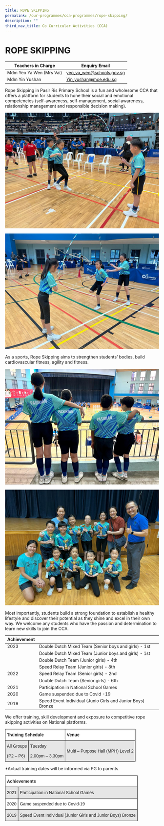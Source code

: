 ```yaml
---
title: ROPE SKIPPING
permalink: /our-programmes/cca-programmes/rope-skipping/
description: ""
third_nav_title: Co Curricular Activities (CCA)
---
```

# **ROPE SKIPPING**



| Teachers in Charge| Enquiry Email | 
| -------- | -------- | 
| Mdm Yeo Ya Wen (Mrs Vai)     | yeo_ya_wen@schools.gov.sg    | 
|Mdm Yin Yushan|Yin_yushan@moe.edu.sg|



Rope Skipping in Pasir Ris Primary School is a fun and wholesome CCA that offers a platform for students to hone their social and emotional competencies (self-awareness, self-management, social awareness, relationship management and responsible decision making).

![](/images/CCA/ropeskipping%201.jpeg)

![](/images/CCA/ropeskipping%202.jpeg)



As a sports, Rope Skipping aims to strengthen students’ bodies, build cardiovascular fitness, agility and fitness.

![](/images/CCA/ropeskipping%203.jpeg)

![](/images/CCA/ropeskipping%204.jpeg)

Most importantly, students build a strong foundation to establish a healthy lifestyle and discover their potential as they shine and excel in their own way. We welcome any students who have the passion and determination to learn new skills to join the CCA.

| Achievement|  | 
| -------- | -------- |
| 2023    | Double Dutch Mixed Team (Senior boys and girls) - 1st   | 
||Double Dutch Mixed Team (Junior boys and girls) - 1st|
||Double Dutch Team (Junior girls) - 4th|
||Speed Relay Team (Junior girls) - 8th|
|2022|Speed Relay Team (Senior girls) - 2nd|
||Double Dutch Team (Senior girls) - 6th|
|2021|Participation in National School Games|
|2020|Game suspended due to Covid -19|
|2019|Speed Event Individual (Junio Girls and Junior Boys) Bronze|



We offer training, skill development and exposure to competitive rope skipping activities on National platforms.



<table style="border-collapse:collapse;border-spacing:0" class="tg"><thead><tr><th style="background-color:#FFF;border-color:#000000;border-style:solid;border-width:1px;color:#222;font-family:Arial, sans-serif;font-size:14px;font-weight:bold;overflow:hidden;padding:10px 5px;text-align:left;vertical-align:top;word-break:normal" colspan="2"><span style="font-weight:bold">Training Schedule</span></th><th style="background-color:#FFF;border-color:black;border-style:solid;border-width:1px;color:#222;font-family:Arial, sans-serif;font-size:14px;font-weight:bold;overflow:hidden;padding:10px 5px;text-align:left;vertical-align:top;word-break:normal"><span style="font-weight:bold">Venue</span></th></tr></thead><tbody><tr><td style="background-color:#E6E6E6;border-color:black;border-style:solid;border-width:1px;color:#222;font-family:Arial, sans-serif;font-size:14px;overflow:hidden;padding:10px 5px;text-align:left;vertical-align:middle;word-break:normal">All Groups<br><br>(P2 – P6)</td><td style="background-color:#E6E6E6;border-color:black;border-style:solid;border-width:1px;color:#222;font-family:Arial, sans-serif;font-size:14px;overflow:hidden;padding:10px 5px;text-align:left;vertical-align:middle;word-break:normal">Tuesday<br><br>2.00pm – 3.30pm</td><td style="background-color:#E6E6E6;border-color:black;border-style:solid;border-width:1px;color:#222;font-family:Arial, sans-serif;font-size:14px;overflow:hidden;padding:10px 5px;text-align:left;vertical-align:middle;word-break:normal">Multi – Purpose Hall (MPH) Level 2</td></tr></tbody></table>

\*Actual training dates will be informed via PG to parents.

<table style="border-collapse:collapse;border-spacing:0" class="tg"><thead><tr><th style="background-color:#FFF;border-color:#000000;border-style:solid;border-width:1px;color:#222;font-family:Arial, sans-serif;font-size:14px;font-weight:bold;overflow:hidden;padding:10px 5px;text-align:left;vertical-align:top;word-break:normal" colspan="2"><span style="font-weight:bold">Achievements</span></th></tr></thead><tbody><tr><td style="background-color:#E6E6E6;border-color:black;border-style:solid;border-width:1px;color:#222;font-family:Arial, sans-serif;font-size:14px;overflow:hidden;padding:10px 5px;text-align:left;vertical-align:middle;word-break:normal">2021</td><td style="background-color:#E6E6E6;border-color:black;border-style:solid;border-width:1px;color:#222;font-family:Arial, sans-serif;font-size:14px;overflow:hidden;padding:10px 5px;text-align:left;vertical-align:middle;word-break:normal">Participation in National School Games</td></tr><tr><td style="background-color:#FFF;border-color:black;border-style:solid;border-width:1px;color:#222;font-family:Arial, sans-serif;font-size:14px;overflow:hidden;padding:10px 5px;text-align:left;vertical-align:middle;word-break:normal">2020</td><td style="background-color:#FFF;border-color:black;border-style:solid;border-width:1px;color:#222;font-family:Arial, sans-serif;font-size:14px;overflow:hidden;padding:10px 5px;text-align:left;vertical-align:middle;word-break:normal">Game suspended due to Covid-19</td></tr><tr><td style="background-color:#E6E6E6;border-color:black;border-style:solid;border-width:1px;color:#222;font-family:Arial, sans-serif;font-size:14px;overflow:hidden;padding:10px 5px;text-align:left;vertical-align:middle;word-break:normal">2019</td><td style="background-color:#E6E6E6;border-color:black;border-style:solid;border-width:1px;color:#222;font-family:Arial, sans-serif;font-size:14px;overflow:hidden;padding:10px 5px;text-align:left;vertical-align:middle;word-break:normal">Speed Event Individual (Junior Girls and Junior Boys) Bronze</td></tr></tbody></table>